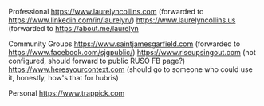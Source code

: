 Professional
https://www.laurelyncollins.com (forwarded to https://www.linkedin.com/in/laurelyn/)
https://www.laurelyncollins.us (forwarded to https://about.me/laurelyn

Community Groups
https://www.saintjamesgarfield.com (forwarded to https://www.facebook.com/sjgpublic/)
https://www.riseupsingout.com (not configured, should forward to public RUSO FB page?)
https://www.heresyourcontext.com (should go to someone who could use it, honestly, how's that for hubris)

Personal
https://www.trappick.com
